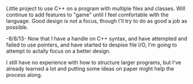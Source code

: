 Little project to use C++ on a program with multiple files and classes.
Will continue to add features to "game" until I feel comfortable
with the language. Good design is not a focus, though I'll try to do as
good a job as possible.

-8/8/13-
Now that I have a handle on C++ syntax, and have attempted and failed
to use pointers, and have started to despise file I/O, I'm going to
attempt to actally focus on a better design.

I still have no experience with how to structure larger programs,
but I've already learned a lot and putting some ideas on paper
might help the process along.
